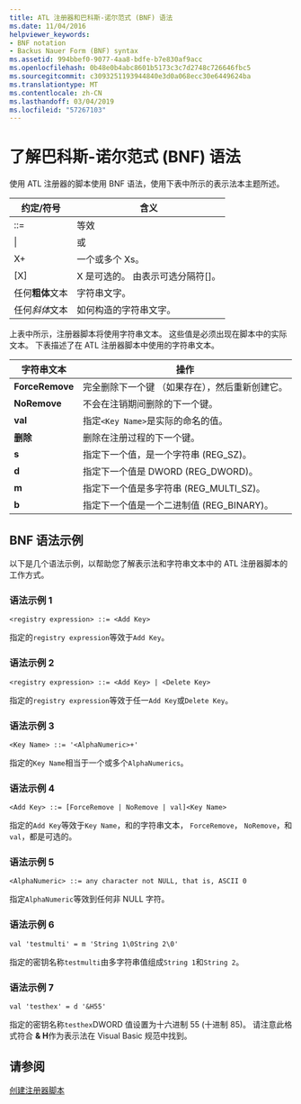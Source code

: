 ```yaml
---
title: ATL 注册器和巴科斯-诺尔范式 (BNF) 语法
ms.date: 11/04/2016
helpviewer_keywords:
- BNF notation
- Backus Nauer Form (BNF) syntax
ms.assetid: 994bbef0-9077-4aa8-bdfe-b7e830af9acc
ms.openlocfilehash: 0b48e0b4abc8601b5173c3c7d2748c726646fbc5
ms.sourcegitcommit: c3093251193944840e3d0a068ecc30e6449624ba
ms.translationtype: MT
ms.contentlocale: zh-CN
ms.lasthandoff: 03/04/2019
ms.locfileid: "57267103"
---
```

# <a name="understanding-backus-nauer-form-bnf-syntax"></a>了解巴科斯-诺尔范式 (BNF) 语法

使用 ATL 注册器的脚本使用 BNF 语法，使用下表中所示的表示法本主题所述。

|约定/符号|含义|
|------------------------|-------------|
|::=|等效|
|&#124;|或|
|X+|一个或多个 Xs。|
|[X]|X 是可选的。 由表示可选分隔符\[]。|
|任何**粗体**文本|字符串文字。|
|任何*斜体*文本|如何构造的字符串文字。|

上表中所示，注册器脚本将使用字符串文本。 这些值是必须出现在脚本中的实际文本。 下表描述了在 ATL 注册器脚本中使用的字符串文本。

|字符串文本|操作|
|--------------------|------------|
|**ForceRemove**|完全删除下一个键 （如果存在），然后重新创建它。|
|**NoRemove**|不会在注销期间删除的下一个键。|
|**val**|指定`<Key Name>`是实际的命名的值。|
|**删除**|删除在注册过程的下一个键。|
|**s**|指定下一个值，是一个字符串 (REG_SZ)。|
|**d**|指定下一个值是 DWORD (REG_DWORD)。|
|**m**|指定下一个值是多字符串 (REG_MULTI_SZ)。|
|**b**|指定下一个值是一个二进制值 (REG_BINARY)。|

## <a name="bnf-syntax-examples"></a>BNF 语法示例

以下是几个语法示例，以帮助您了解表示法和字符串文本中的 ATL 注册器脚本的工作方式。

### <a name="syntax-example-1"></a>语法示例 1

```
<registry expression> ::= <Add Key>
```

指定的`registry expression`等效于`Add Key`。

### <a name="syntax-example-2"></a>语法示例 2

```
<registry expression> ::= <Add Key> | <Delete Key>
```

指定的`registry expression`等效于任一`Add Key`或`Delete Key`。

### <a name="syntax-example-3"></a>语法示例 3

```
<Key Name> ::= '<AlphaNumeric>+'
```

指定的`Key Name`相当于一个或多个`AlphaNumerics`。

### <a name="syntax-example-4"></a>语法示例 4

```
<Add Key> ::= [ForceRemove | NoRemove | val]<Key Name>
```

指定的`Add Key`等效于`Key Name`，和的字符串文本， `ForceRemove`， `NoRemove`，和`val`，都是可选的。

### <a name="syntax-example-5"></a>语法示例 5

```
<AlphaNumeric> ::= any character not NULL, that is, ASCII 0
```

指定`AlphaNumeric`等效到任何非 NULL 字符。

### <a name="syntax-example-6"></a>语法示例 6

```
val 'testmulti' = m 'String 1\0String 2\0'
```

指定的密钥名称`testmulti`由多字符串值组成`String 1`和`String 2`。

### <a name="syntax-example-7"></a>语法示例 7

```
val 'testhex' = d '&H55'
```

指定的密钥名称`testhex`DWORD 值设置为十六进制 55 (十进制 85)。 请注意此格式符合 **& H**作为表示法在 Visual Basic 规范中找到。

## <a name="see-also"></a>请参阅

[创建注册器脚本](../atl/creating-registrar-scripts.md)
